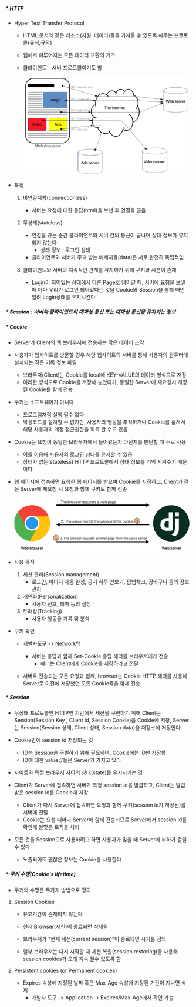 ##### * HTTP

- Hyper Text Transfer Protocol

  - HTML 문서와 같은 리소스(자원, 데이터)들을 가져올 수 있도록 해주는 프로토콜(규칙,규약)

  - 웹에서 이루어지는 모든 데이터 교환의 기초

  - 클라이언트 - 서버 프로토콜이기도 함

    <img src="cookie_session.assets/image-20210915091807240.png" alt="image-20210915091807240" style="zoom:67%;" />

- 특징

  1. 비연결지향(connectionless)
     - 서버는 요청에 대한 응답(html)을 보낸 후 연결을 끊음
  2. 무상태(stateless)
     - 연결을 끊는 순간 클라이언트와 서버 간의 통신이 끝나며 상태 정보가 유지되지 않는다
       - 상태 정보 : 로그인 상태
     - 클라이언트와 서버가 주고 받는 메세지들(data)은 서로 완전히 독립적임

  3. 클라이언트와 서버의 지속적인 관계를 유지하기 위해 쿠키와 세션이 존재
     - Login이 되어있는 상태에서 다른 Page로 넘어갈 때, 서버에 요청을 보낼 때 마다 우리가 로그인 되어있다는 것을 Cookie와 Session을 통해 매번 알려 Login상태를 유지시킨다



##### * Session : 서버와 클라이언트의 대화성 통신 또는 대화성 통신을 유지하는 정보



##### * Cookie

- Server가 Client의 웹 브라우저에 전송하는 작은 데이터 조각

- 사용자가 웹사이트를 방문할 경우 해당 웹사이트의 서버를 통해 사용자의 컴퓨터에 설치되는 작은 기록 정보 파일
  - 브라우저(Client)는 Cookie를 local에 KEY-VALUE의 데이터 형식으로 저장
  - 이러한 방식으로 Cookie를 저장해 놓았다가, 동일한 Server에 재요청시 저장된 Cookie를 함께 전송
  
- 쿠키는 소프트웨어가 아니다
  - 프로그램처럼 실행 될수 없다
  - 악성코드를 설치할 수 없지만, 사용자의 행동을 추적하거나 Cookie를 훔쳐서 해당 사용자의 계정 접근권한을 획득 할 수도 있음

  
  
- Cookie는 요청이 동일한 브라우저에서 들어왔는지 아닌지를 판단할 때 주로 사용

  - 이를 이용해 사용자의 로그인 상태를 유지할 수 있음
  - 상태가 없는(stateless) HTTP 프로토콜에서 상태 정보를 기억 시켜주기 때문이다

- 웹 페이지에 접속하면 요청한 웹 페이지를 받으며 Cookie를 저장하고, Client가 같은 Server에 재요청 시 요청과 함께 쿠키도 함께 전송

  ![image-20210915093603838](cookie_session.assets/image-20210915093603838.png)

- 사용 목적
  1. 세션 관리(Session management)
     - 로그인, 아이디 자동 완성, 공지 하루 안보기, 팝업체크, 장바구니 등의 정보관리
  2. 개인화(Personalization)
     - 사용자 선호, 테마 등의 설정
  3. 트래킹(Tracking)
     - 사용자 행동을 기록 및 분석

- 쿠키 확인

  - 개발자도구 -> Network탭
    - 서버는 응답과 함께 Set-Cookie 응답 헤더를 브라우저에게 전송
      - 헤더는 Client에게 Cookie를 저장하라고 전달

  - 서버로 전송되는 모든 요청과 함께, browser는 Cookie HTTP 헤더를 사용해 Server로 이전에 저장했던 모든 Cookie들을 함께 전송



##### * Session

- 무상태 프로토콜인 HTTP인 기반에서 세션을 구현하기 위해 Client는 Session(Session Key , Client id, Session Cookie)을 Cookie에 저장, Server는 Session(Session 상태, Client 상태, Session data)을 저장소에 저장한다

- Cookie안에 session id 저장되는 것
  - ID는 Session을 구별하기 위해 필요하며, Cookie에는 ID만 저장함
  - ID에 대한 value값들은 Server가 가지고 있다

- 사이트와 특정 브라우저 사이의 상태(state)를 유지시키는 것
- Client가 Server에 접속하면 서버가 특정 session id를 발급하고, Client는 발급 받은 session id를 Cookie에 저장
  - Client가 다시 Server에 접속하면 요청과 함께 쿠키(session id가 저장된)를 서버에 전달
  - Cookie는 요청 때마다 Server에 함께 전송되므로 Server에서 session id를 확인해 알맞은 로직을 처리

- 모든 것을 Session으로 사용하려고 하면 사용자가 많을 때 Server에 부하가 걸릴 수 있다
  - 노출되어도 괜찮은 정보는 Cookie를 사용한다



##### * 쿠키 수명(Cookie's lifetime)

- 쿠키의 수명은 두가지 방법으로 정의

1. Session Cookies

   - 유효기간이 존재하지 않는다

   - 현재 Browser(세션)이 종료되면 삭제됨
   - 브라우저가 "현재 세션(current session)"이 종료되면 시기를 정의
   - 일부 브라우저는 다시 시작할 때 세션 복원(session restoring)을 사용해 session cookies가 오래 지속 될수 있도록 함

2. Persistent cookies (or Permanent cookies)

   - Expires 속성에 지정된 날짜 혹은 Max-Age 속성에 지정된 기간이 지나면 삭제
     - 개발자 도구 -> Application -> Expires/Max-Age에서 확인 가능

